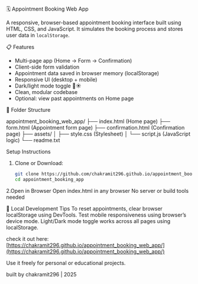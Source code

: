 🗓️ Appointment Booking Web App

A responsive, browser-based appointment booking interface built using HTML, CSS, and JavaScript. It simulates the booking process and stores user data in `localStorage`.

📋 Features

- Multi-page app (Home → Form → Confirmation)
- Client-side form validation
- Appointment data saved in browser memory (localStorage)
- Responsive UI (desktop + mobile)
- Dark/light mode toggle 🌙☀️
- Clean, modular codebase
- Optional: view past appointments on Home page

 📁 Folder Structure

appointment_booking_web_app/
├── index.html (Home page)
├── form.html (Appointment form page)
├── confirmation.html (Confirmation page)
├── assets/
│ ├── style.css (Stylesheet)
│ └── script.js (JavaScript logic)
└── readme.txt


 Setup Instructions

1. Clone or Download:
   ```bash
   git clone https://github.com/chakramit296.github.io/appointment_booking_web_app.git
   cd appointment_booking_app

2.Open in Browser
Open index.html in any browser
No server or build tools needed

🧪 Local Development Tips
To reset appointments, clear browser localStorage using DevTools.
Test mobile responsiveness using browser’s device mode.
Light/Dark mode toggle works across all pages using localStorage.

check it out here: [https://chakramit296.github.io/appointment_booking_web_app/](https://chakramit296.github.io/appointment_booking_web_app/)

Use it freely for personal or educational projects.

built by chakramit296 | 2025
